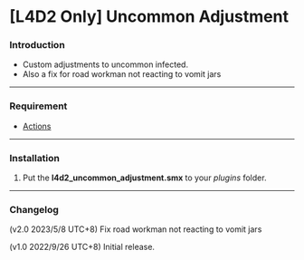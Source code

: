 # [L4D2 Only] Uncommon Adjustment

### Introduction
- Custom adjustments to uncommon infected.
- Also a fix for road workman not reacting to vomit jars

<hr>

### Requirement
- [Actions](https://forums.alliedmods.net/showthread.php?p=2771520)

<hr>

### Installation
1. Put the **l4d2_uncommon_adjustment.smx** to your _plugins_ folder.

<hr>

### Changelog
(v2.0 2023/5/8 UTC+8) Fix road workman not reacting to vomit jars

(v1.0 2022/9/26 UTC+8) Initial release.
